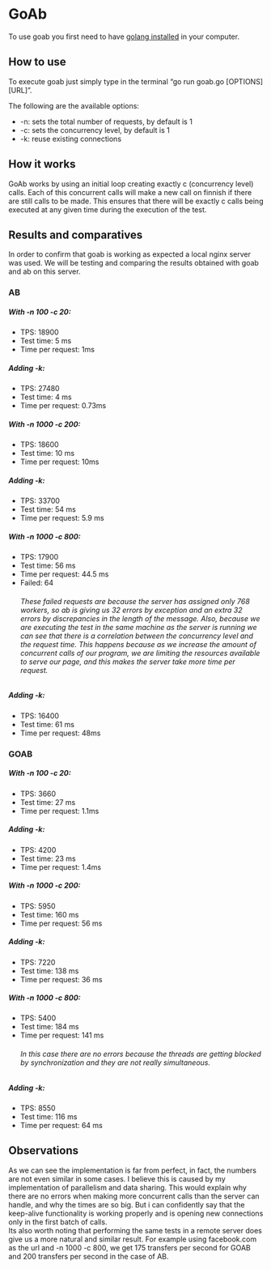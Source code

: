 # GoAb
To use goab you first need to have [golang installed](https://go.dev/doc/install) in your computer.

## How to use
To execute goab just simply type in the terminal “go run goab.go [OPTIONS] [URL]”. 

The following are the available options:
* -n: sets the total number of requests, by default is 1
* -c: sets the concurrency level, by default is 1
* -k: reuse existing connections
## How it works
GoAb works by using an initial loop creating exactly c (concurrency level) calls. Each of this concurrent calls will make a new call on finnish if there are still calls to be made. This ensures that there will be exactly c calls being executed at any given time during the execution of the test. 
## Results and comparatives
In order to confirm that goab is working as expected a local nginx server was used. We will be testing and comparing the results obtained with goab and ab on this server. 
### AB
##### With -n 100 -c 20:
* TPS: 18900
* Test time: 5 ms
* Time per request: 1ms
##### Adding -k:
* TPS: 27480
* Test time: 4 ms
* Time per request: 0.73ms
##### With -n 1000 -c 200:
* TPS: 18600
* Test time: 10 ms
* Time per request: 10ms
##### Adding -k:
* TPS: 33700
* Test time: 54 ms
* Time per request: 5.9 ms
##### With -n 1000 -c 800:
* TPS: 17900
* Test time: 56 ms
* Time per request: 44.5 ms
* Failed: 64
  ###### These failed requests are because the server has assigned only 768 workers, so ab is giving us 32 errors by exception and an extra 32 errors by discrepancies in the length of the message. Also, because we are executing the test in the same machine as the server is running we can see that there is a correlation between the concurrency level and the request time. This happens because as we increase the amount of concurrent calls of our program, we are limiting the resources available to serve our page, and this makes the server take more time per request.
##### Adding -k:
* TPS: 16400
* Test time: 61 ms
* Time per request: 48ms

### GOAB
##### With -n 100 -c 20:
* TPS: 3660
* Test time: 27 ms
* Time per request: 1.1ms
##### Adding -k:
* TPS: 4200
* Test time: 23 ms
* Time per request: 1.4ms
##### With -n 1000 -c 200:
* TPS: 5950
* Test time: 160 ms
* Time per request: 56 ms
##### Adding -k:
* TPS: 7220
* Test time: 138 ms
* Time per request: 36 ms  
##### With -n 1000 -c 800:
* TPS: 5400
* Test time: 184 ms
* Time per request: 141 ms
  ###### In this case there are no errors because the threads are getting blocked by synchronization and they are not really simultaneous.
##### Adding -k:
* TPS: 8550
* Test time: 116 ms
* Time per request: 64 ms 
## Observations
As we can see the implementation is far from perfect, in fact, the numbers are not even similar in some cases. I believe this is caused by my implementation of parallelism and data sharing. This would explain why there are no errors when making more concurrent calls than the server can handle, and why the times are so big. But i can confidently say that the keep-alive functionality is working properly and is opening new connections only in the first batch of calls.  
Its also worth noting that performing the same tests in a remote server does give us a more natural and similar result. For example using facebook.com as the url and -n 1000 -c 800, we get 175 transfers per second for GOAB and 200 transfers per second in the case of AB.
